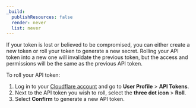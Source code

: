 ```yaml
---
_build:
  publishResources: false
  render: never
  list: never
---
```


If your token is lost or believed to be compromised, you can either create a new token or roll your token to generate a new secret. Rolling your API token into a new one will invalidate the previous token, but the access and permissions will be the same as the previous API token.

To roll your API token:

1.  Log in to your [Cloudflare account](https://dash.cloudflare.com) and go to **User Profile** > **API Tokens**.
2.  Next to the API token you wish to roll, select the **three dot icon** > **Roll**.
3.  Select **Confirm** to generate a new API token.